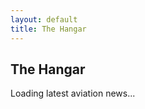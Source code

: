 ```yaml
---
layout: default
title: The Hangar
---
```


<h2>The Hangar</h2>

<div id="rss-feed">
    <p>Loading latest aviation news...</p>
</div>

<script>
async function fetchRSS() {
    const rssFeedUrl = "https://theaviationist.com/feeds/";
    
    try {
        // Fetch the RSS feed and parse it
        const response = await fetch(`https://api.allorigins.win/get?url=${encodeURIComponent(rssFeedUrl)}`);
        const data = await response.json();
        const parser = new DOMParser();
        const xmlDoc = parser.parseFromString(data.contents, "text/xml");

        // Extract items (articles)
        const items = xmlDoc.querySelectorAll("item");
        let latestArticles = [];
        
        items.forEach((item, index) => {
            if (index < 10) { // Store the latest 10 articles
                latestArticles.push({
                    title: item.querySelector("title").textContent,
                    link: item.querySelector("link").textContent,
                    date: item.querySelector("pubDate").textContent
                });
            }
        });

        // Store in Local Storage for daily caching
        localStorage.setItem("cachedArticles", JSON.stringify(latestArticles));
        localStorage.setItem("lastUpdate", new Date().toISOString());

        // Display the latest 3
        displayArticles(latestArticles.slice(0, 3));

    } catch (error) {
        console.error("Error fetching RSS:", error);
        document.getElementById("rss-feed").innerHTML = "<p>Failed to load articles.</p>";
    }
}

function displayArticles(articles) {
    const feedContainer = document.getElementById("rss-feed");
    feedContainer.innerHTML = ""; // Clear placeholder text

    articles.forEach(article => {
        const articleElement = document.createElement("div");
        articleElement.innerHTML = `
            <p>
                <strong><a href="${article.link}" target="_blank">${article.title}</a></strong> <br>
                <small>${new Date(article.date).toLocaleDateString()}</small>
            </p>
            <hr>
        `;
        feedContainer.appendChild(articleElement);
    });
}

// Check if cached data is available & fresh
const lastUpdate = localStorage.getItem("lastUpdate");
const cachedArticles = localStorage.getItem("cachedArticles");

if (cachedArticles && lastUpdate) {
    const lastUpdateDate = new Date(lastUpdate);
    const now = new Date();

    // Refresh the feed if it's a new day
    if (now.toDateString() === lastUpdateDate.toDateString()) {
        displayArticles(JSON.parse(cachedArticles).slice(0, 3));
    } else {
        fetchRSS();
    }
} else {
    fetchRSS();
}
</script>
